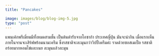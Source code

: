 ```yaml
---
title: "Pancakes"

image: images/blog/blog-img-5.jpg
type: "post"
---
```


แพนเค้กพรีเมี่ยมมีทั้งหมดสามชั้น เป็นต้นตำรับจากโอซาก้า ประเทศญี่ปุ่น มันจะน่ากิน เมื่อแรกเห็น ภายในจานจะเสิร์ฟพร้อมนามะครีม ซึ่งรสชาติจะละมุนกว่าวิปปิ้งครีมค่ะ ราดด้วยซอสเมเปิ้ล รสชาติ อร่อยมากหอมไข่และเนย ละมุนแล้วละมุน

